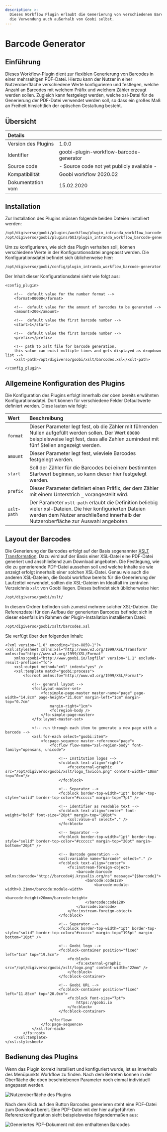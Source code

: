 ```yaml
---
description: >-
  Dieses Workflow Plugin erlaubt die Generierung von verschiedenen Barcodes für
  die Verwendung auch außerhalb von Goobi selbst.
---
```


# Barcode Generator

## Einführung

Dieses Workflow-Plugin dient zur flexiblen Generierung von Barcodes in einer mehrseitigen PDF-Datei. Hierzu kann der Nutzer in einer Nutzeroberfläche verschiedene Werte konfigurieren und festlegen, welche Anzahl an Barcodes mit welchem Präfix und welchem Zähler erzeugt werden sollen. Zugleich kann festgelegt werden, welche xsl-Datei für de Generierung der PDF-Datei verwendet werden soll, so dass ein großes Maß an Freiheit hinsichtlich der optischen Gestaltung besteht.

## Übersicht

| Details |  |
| :--- | :--- |
| Version des Plugins | 1.0.0 |
| Identifier | goobi-plugin-workflow-barcode-generator |
| Source code | - Source code not yet publicly available - |
| Kompatibilität | Goobi workflow 2020.02 |
| Dokumentation vom | 15.02.2020 |

## Installation

Zur Installation des Plugins müssen folgende beiden Dateien installiert werden:

```bash
/opt/digiverso/goobi/plugins/workflow/plugin_intranda_workflow_barcode-generator.jar
/opt/digiverso/goobi/plugins/GUI/plugin_intranda_workflow_barcode-generator-GUI.jar
```

Um zu konfigurieren, wie sich das Plugin verhalten soll, können verschiedene Werte in der Konfigurationsdatei angepasst werden. Die Konfigurationsdatei befindet sich üblicherweise hier:

```bash
/opt/digiverso/goobi/config/plugin_intranda_workflow_barcode-generator.xml
```

Der Inhalt dieser Konfigurationsdatei sieht wie folgt aus:

```markup
<config_plugin>
	
	<!--  default value for the number format -->
	<format>00000</format>

	<!--  default value for the amount of barcodes to be generated -->
	<amount>200</amount>
	
	<!--  default value the first barcode number -->
	<start>1</start>
	
	<!--  default value the first barcode number -->
	<prefix></prefix>

	<!-- path to xslt file for barcode generation, 
	this value can exist multiple times and gets displayed as dropdown list -->
	<xslt-path>/opt/digiverso/goobi/xslt/barcodes.xsl</xslt-path>
	
</config_plugin>
```

## Allgemeine Konfiguration des Plugins

Die Konfiguration des Plugins erfolgt innerhalb der oben bereits erwähnten Konfigurationsdatei. Dort können für verschiedene Felder Defaultwerte definiert werden. Diese lauten wie folgt:

| Wert | Beschreibung |
| :--- | :--- |
| `format` | Dieser Parameter legt fest, ob die Zähler mit führenden Nullen aufgefüllt werden sollen. Der Wert `00000` beispielsweise legt fest, dass alle Zahlen zumindest mit fünf Stellen angezeigt werden. |
| `amount` | Dieser Parameter legt fest, wieviele Barcodes festgelegt werden. |
| `start` | Soll der Zähler für die Barcodes bei einem bestimmten Startwert beginnen, so kann dieser hier festgelegt werden. |
| `prefix` | Dieser Parameter definiert einen Präfix, der dem Zähler mit einem Unterstrich `_` vorangestellt wird. |
| `xslt-path` | Der Parameter `xslt-path` erlaubt die Definition beliebig vieler xsl-Dateien. Die hier konfigurierten Dateien werden dem Nutzer anschließend innerhalb der Nutzeroberfläche zur Auswahl angeboten. |

## Layout der Barcodes

Die Generierung der Barcodes erfolgt auf der Basis sogenannter [XSLT Transformation](https://www.w3schools.com/xml/xsl_transformation.asp). Dazu wird auf der Basis einer XSL-Datei eine PDF-Datei generiert und anschließend zum Download angeboten. Die Festlegung, wie die zu generierende PDF-Datei aussehen soll und welche Inhalte sie wie anzeigt erfolgt innerhalb einer solchen XSL-Datei. Genau wie auch die anderen XSL-Dateien, die Goobi workflow bereits für die Generierung der Laufzettel verwendet, sollten die XSL-Dateien im Idealfall im zentralen Verzeichnis `xslt` von Goobi liegen. Dieses befindet sich üblicherweise hier:

```bash
/opt/digiverso/goobi/xslt/
```

In diesem Ordner befinden sich zumeist mehrere solcher XSL-Dateien. Die Referenzdatei für den Aufbau der generierten Barcodes befindet sich in dieser ebenfalls im Rahmen der Plugin-Installation installierten Datei:

```bash
/opt/digiverso/goobi/xslt/barcodes.xsl
```

Sie verfügt über den folgenden Inhalt:

```markup
<?xml version="1.0" encoding="iso-8859-1"?>
<xsl:stylesheet xmlns:xsl="http://www.w3.org/1999/XSL/Transform" xmlns:fo="http://www.w3.org/1999/XSL/Format"
	xmlns:goobi="http://www.goobi.io/logfile" version="1.1" exclude-result-prefixes="fo">
	<xsl:output method="xml" indent="yes" />
	<xsl:template match="goobi:process">
		<fo:root xmlns:fo="http://www.w3.org/1999/XSL/Format">

			<!-- general layout -->
			<fo:layout-master-set>
				<fo:simple-page-master master-name="page" page-width="14.8cm" page-height="21.0cm" margin-left="1cm" margin-top="0.7cm"
					margin-right="1cm">
					<fo:region-body />
				</fo:simple-page-master>
			</fo:layout-master-set>

			<!-- run through each item to generate a new page with a barcode -->
			<xsl:for-each select="goobi:item">
				<fo:page-sequence master-reference="page">
					<fo:flow flow-name="xsl-region-body" font-family="opensans, unicode">

						<!-- Institution logos -->
						<fo:block text-align="right">
							<fo:external-graphic src="/opt/digiverso/goobi/xslt/logo_favicon.png" content-width="10mm" top="0cm"/>
						</fo:block>

						<!-- Separator -->
						<fo:block border-top-width="1pt" border-top-style="solid" border-top-color="#cccccc" margin-top="7pt" />

						<!-- identifier as readable text -->
						<fo:block text-align="center" font-weight="bold" font-size="20pt" margin-top="160pt">
							<xsl:value-of select="." />
						</fo:block>

						<!-- Separator -->
						<fo:block border-top-width="1pt" border-top-style="solid" border-top-color="#cccccc" margin-top="20pt" margin-bottom="20pt" />

						<!-- Barcode generation -->
						<xsl:variable name="barcode" select="." />
						<fo:block text-align="center">
							<fo:instream-foreign-object>
								<barcode:barcode xmlns:barcode="http://barcode4j.krysalis.org/ns" message="{$barcode}">
									<barcode:code128>
										<barcode:module-width>0.21mm</barcode:module-width>
										<barcode:height>20mm</barcode:height>
									</barcode:code128>
								</barcode:barcode>
							</fo:instream-foreign-object>
						</fo:block>

						<!-- Separator -->
						<fo:block border-top-width="1pt" border-top-style="solid" border-top-color="#cccccc" margin-top="195pt" margin-bottom="10pt" />

						<!-- Goobi logo -->
						<fo:block-container position="fixed" left="1cm" top="19.5cm">
							<fo:block>
								<fo:external-graphic src="/opt/digiverso/goobi/xslt/logo.png" content-width="22mm" />
							</fo:block>
						</fo:block-container>

						<!-- Goobi URL -->
						<fo:block-container position="fixed" left="11.85cm" top="20.0cm">
							<fo:block font-size="7pt">
								https://goobi.io
							</fo:block>
						</fo:block-container>

					</fo:flow>
				</fo:page-sequence>
			</xsl:for-each>
		</fo:root>
	</xsl:template>
</xsl:stylesheet>
```

## Bedienung des Plugins

Wenn das Plugin korrekt installiert und konfiguriert wurde, ist es innerhalb des Menüpunkts Workflow zu finden. Nach dem Betreten können in der Oberfläche die oben beschriebenen Parameter noch einmal individuell angepasst werden.

![Nutzeroberfl&#xE4;che des Plugins](../.gitbook/assets/barcode-generator-01.png)

Nach dem Klick auf den Button Barcodes generieren steht eine PDF-Datei zum Download bereit. Eine PDF-Datei mit der hier aufgeführten Referenzkonfiguration sieht beispielsweise folgendermaßen aus:

![Generiertes PDF-Dokument mit den enthaltenen Barcodes](../.gitbook/assets/barcode-generator-02.png)

